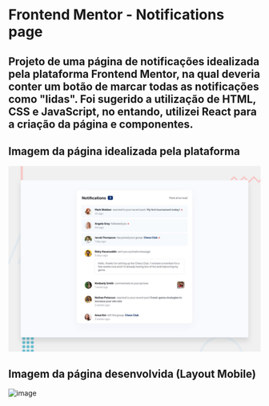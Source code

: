 # Frontend Mentor - Notifications page

## Projeto de uma página de notificações idealizada pela plataforma Frontend Mentor, na qual deveria conter um botão de marcar todas as notificações como "lidas". Foi sugerido a utilização de HTML, CSS e JavaScript, no entando, utilizei React para a criação da página e componentes.

## Imagem  da página idealizada pela plataforma

![Design preview for the Notifications page coding challenge](./design/desktop-preview.jpg)

## Imagem da página desenvolvida (Layout Mobile)
![image](https://user-images.githubusercontent.com/105760278/216070563-5cd75ed2-0409-4359-aefb-61e083da257a.png)

